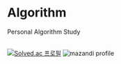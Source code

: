 # Algorithm
Personal Algorithm Study

<br/>[![Solved.ac
프로필](http://mazassumnida.wtf/api/v2/generate_badge?boj=joonsung92)](https://solved.ac/joonsung92)
![mazandi profile](http://mazandi.herokuapp.com/api?handle=joonsung92&theme=warm)
